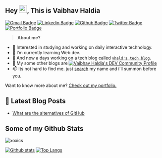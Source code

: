 ## Hey <img src="https://media.giphy.com/media/hvRJCLFzcasrR4ia7z/giphy.gif" width="25px">, This is Vaibhav Haldia
[![Gmail Badge](https://img.shields.io/badge/-vaibhavgsh@gmail.com-c14438?style=flat&logo=Gmail&logoColor=white&link=mailto:vaibhavgsh@gmail.com)](mailto:vaibhavgsh@gmail.com) 
[![Linkedin Badge](https://img.shields.io/badge/-vhald-0072b1?style=flat&logo=Linkedin&logoColor=white&link=https://www.linkedin.com/in/vhald/)](https://www.linkedin.com/in/vhald/) [![Github Badge](https://img.shields.io/badge/-xoxics-grey?style=flat&logo=github&logoColor=white&link=https://github.com/xoxics/)](https://www.github.com/xoxics/) [![Twitter Badge](https://img.shields.io/badge/-v_hald-00acee?style=flat&logo=twitter&logoColor=white&link=https://twitter.com/v_hald/)](https://www.twitter.com/v_hald/) [![Portfolio Badge](https://img.shields.io/badge/portfolio-web-blue?style=flat&link=https://portfolio-vaibhavh.netlify.app//)](https://portfolio-vaibhavh.netlify.app//)<p align='left'>
 
 
 > **About me?**
 
- 👀 Interested in studying and working on daily interactive technology.
- 🌱 I’m currently learning Web dev.
- 💞️ And now a days working on a tech blog called [```vhald's tech blog```](https://vhald.hashnode.dev/).
- 🧾 My some other blogs are [![Vaibhav Haldia's DEV Community Profile](https://d2fltix0v2e0sb.cloudfront.net/dev-badge.svg)](https://dev.to/xoxics)
- 📫 Its not hard to find me. just [search](https://linkedin.com/in/vhald) my name and i'll summon before you.</p>

Want to know more about me? [Check out my portfolio.](https://portfolio-vhaldia.netlify.app/)



## 📕 Latest Blog Posts

- [What are the alternatives of GitHub](https://vhald.hashnode.dev/what-are-the-alternatives-of-github)

## Some of my Github Stats
<p align=left> <img src=https://komarev.com/ghpvc/?username=xoxics alt=xoxics /> </p>

[![Github stats](https://github-readme-stats.vercel.app/api?username=xoxics&show_icons=true&include_all_commits=true)](https://github.com/xoxics/github-readme-stats)
[![Top Langs](https://github-readme-stats.vercel.app/api/top-langs/?username=xoxics&layout=compact)](https://github.com/xoxics/github-readme-stats)
